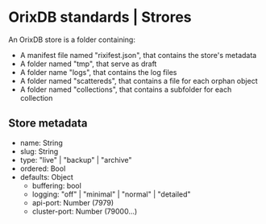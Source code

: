 OrixDB standards | Strores
==========================

An OrixDB store is a folder containing:

- A manifest file named "rixifest.json", that contains the store's metadata
- A folder named "tmp", that serve as draft
- A folder name "logs", that contains the log files
- A folder named "scattereds", that contains a file for each orphan object
- A folder named "collections", that contains a subfolder for each collection


## Store metadata

- name: String
- slug: String
- type: "live" | "backup" | "archive"
- ordered: Bool
- defaults: Object
    - buffering: bool
    - logging: "off" | "minimal" | "normal" | "detailed"
    - api-port: Number (7979)
    - cluster-port: Number (79000...)